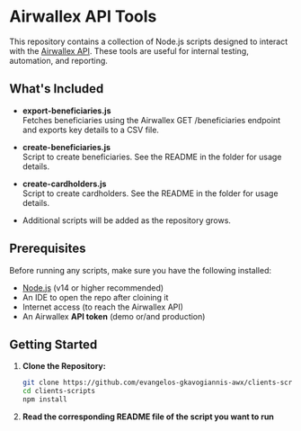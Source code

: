 # Airwallex API Tools

This repository contains a collection of Node.js scripts designed to interact with the [Airwallex API](https://www.airwallex.com/docs/api). These tools are useful for internal testing, automation, and reporting.

## What's Included

- **export-beneficiaries.js**  
  Fetches beneficiaries using the Airwallex GET /beneficiaries endpoint and exports key details to a CSV file.

- **create-beneficiaries.js**  
  Script to create beneficiaries. See the README in the folder for usage details.

- **create-cardholders.js**  
  Script to create cardholders. See the README in the folder for usage details.

- Additional scripts will be added as the repository grows.

## Prerequisites

Before running any scripts, make sure you have the following installed:

- [Node.js](https://nodejs.org/) (v14 or higher recommended)
- An IDE to open the repo after cloining it
- Internet access (to reach the Airwallex API)
- An Airwallex **API token** (demo or/and production)


## Getting Started

1. **Clone the Repository:**

   ```bash
   git clone https://github.com/evangelos-gkavogiannis-awx/clients-scripts.git
   cd clients-scripts
   npm install

2. **Read the corresponding README file of the script you want to run**


